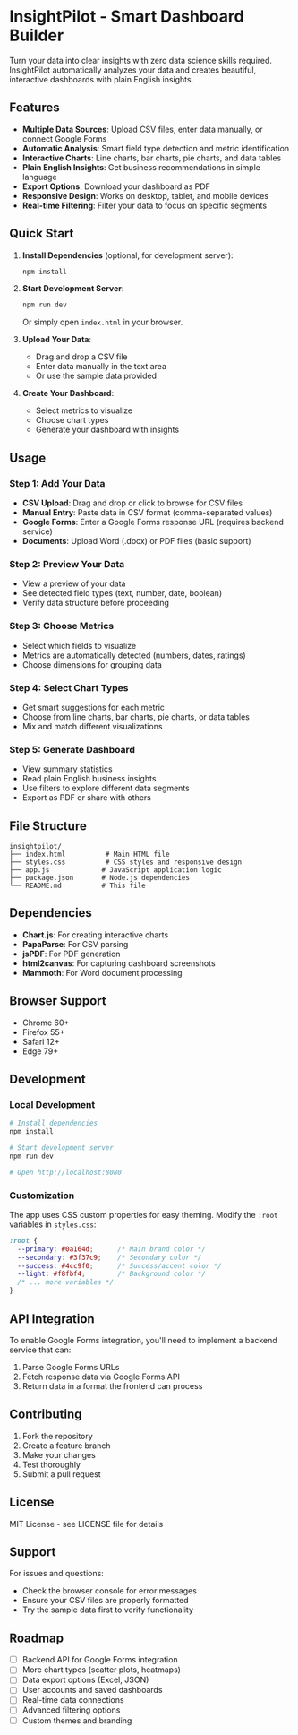 # InsightPilot - Smart Dashboard Builder

Turn your data into clear insights with zero data science skills required. InsightPilot automatically analyzes your data and creates beautiful, interactive dashboards with plain English insights.

## Features

- **Multiple Data Sources**: Upload CSV files, enter data manually, or connect Google Forms
- **Automatic Analysis**: Smart field type detection and metric identification
- **Interactive Charts**: Line charts, bar charts, pie charts, and data tables
- **Plain English Insights**: Get business recommendations in simple language
- **Export Options**: Download your dashboard as PDF
- **Responsive Design**: Works on desktop, tablet, and mobile devices
- **Real-time Filtering**: Filter your data to focus on specific segments

## Quick Start

1. **Install Dependencies** (optional, for development server):
   ```bash
   npm install
   ```

2. **Start Development Server**:
   ```bash
   npm run dev
   ```
   Or simply open `index.html` in your browser.

3. **Upload Your Data**:
   - Drag and drop a CSV file
   - Enter data manually in the text area
   - Or use the sample data provided

4. **Create Your Dashboard**:
   - Select metrics to visualize
   - Choose chart types
   - Generate your dashboard with insights

## Usage

### Step 1: Add Your Data
- **CSV Upload**: Drag and drop or click to browse for CSV files
- **Manual Entry**: Paste data in CSV format (comma-separated values)
- **Google Forms**: Enter a Google Forms response URL (requires backend service)
- **Documents**: Upload Word (.docx) or PDF files (basic support)

### Step 2: Preview Your Data
- View a preview of your data
- See detected field types (text, number, date, boolean)
- Verify data structure before proceeding

### Step 3: Choose Metrics
- Select which fields to visualize
- Metrics are automatically detected (numbers, dates, ratings)
- Choose dimensions for grouping data

### Step 4: Select Chart Types
- Get smart suggestions for each metric
- Choose from line charts, bar charts, pie charts, or data tables
- Mix and match different visualizations

### Step 5: Generate Dashboard
- View summary statistics
- Read plain English business insights
- Use filters to explore different data segments
- Export as PDF or share with others

## File Structure

```
insightpilot/
├── index.html          # Main HTML file
├── styles.css          # CSS styles and responsive design
├── app.js             # JavaScript application logic
├── package.json       # Node.js dependencies
└── README.md          # This file
```

## Dependencies

- **Chart.js**: For creating interactive charts
- **PapaParse**: For CSV parsing
- **jsPDF**: For PDF generation
- **html2canvas**: For capturing dashboard screenshots
- **Mammoth**: For Word document processing

## Browser Support

- Chrome 60+
- Firefox 55+
- Safari 12+
- Edge 79+

## Development

### Local Development
```bash
# Install dependencies
npm install

# Start development server
npm run dev

# Open http://localhost:8080
```

### Customization

The app uses CSS custom properties for easy theming. Modify the `:root` variables in `styles.css`:

```css
:root {
  --primary: #0a164d;      /* Main brand color */
  --secondary: #3f37c9;    /* Secondary color */
  --success: #4cc9f0;      /* Success/accent color */
  --light: #f8fbf4;        /* Background color */
  /* ... more variables */
}
```

## API Integration

To enable Google Forms integration, you'll need to implement a backend service that can:
1. Parse Google Forms URLs
2. Fetch response data via Google Forms API
3. Return data in a format the frontend can process

## Contributing

1. Fork the repository
2. Create a feature branch
3. Make your changes
4. Test thoroughly
5. Submit a pull request

## License

MIT License - see LICENSE file for details

## Support

For issues and questions:
- Check the browser console for error messages
- Ensure your CSV files are properly formatted
- Try the sample data first to verify functionality

## Roadmap

- [ ] Backend API for Google Forms integration
- [ ] More chart types (scatter plots, heatmaps)
- [ ] Data export options (Excel, JSON)
- [ ] User accounts and saved dashboards
- [ ] Real-time data connections
- [ ] Advanced filtering options
- [ ] Custom themes and branding
